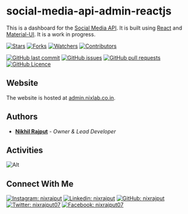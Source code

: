 # social-media-api-admin-reactjs

This is a dashboard for the [Social Media API](https://api.nixlab.co.in). It is built using [React](https://reactjs.org) and [Material-UI](https://material-ui.com). It is a work in progress.

[![Stars](https://img.shields.io/github/stars/nixrajput/social-media-api-admin-reactjs?label=Stars)][repo]
[![Forks](https://img.shields.io/github/forks/nixrajput/social-media-api-admin-reactjs?label=Forks)][repo]
[![Watchers](https://img.shields.io/github/watchers/nixrajput/social-media-api-admin-reactjs?label=Watchers)][repo]
[![Contributors](https://img.shields.io/github/contributors/nixrajput/social-media-api-admin-reactjs?label=Contributors)][repo]

[![GitHub last commit](https://img.shields.io/github/last-commit/nixrajput/social-media-api-admin-reactjs?label=Last+Commit)][repo]
[![GitHub issues](https://img.shields.io/github/issues/nixrajput/social-media-api-admin-reactjs?label=Issues)][issues]
[![GitHub pull requests](https://img.shields.io/github/issues-pr/nixrajput/social-media-api-admin-reactjs?label=Pull+Requests)][pulls]
[![GitHub Licence](https://img.shields.io/github/license/nixrajput/social-media-api-admin-reactjs?label=Licence)][license]

## Website

The website is hosted at [admin.nixlab.co.in](https://admin.nixlab.co.in).

## Authors

* **[Nikhil Rajput][portfolio]** - *Owner & Lead Developer*

## Activities

![Alt](https://repobeats.axiom.co/api/embed/f8805b11341450bc954428f96ea79663f9005999.svg "Repobeats analytics image")

## Connect With Me

[![Instagram: nixrajput](https://img.shields.io/badge/nixrajput-141430?logo=Instagram&logoColor=fff)][instagram]
[![Linkedin: nixrajput](https://img.shields.io/badge/nixrajput-141430?logo=Linkedin&logoColor=fff)][linkedin]
[![GitHub: nixrajput](https://img.shields.io/badge/nixrajput-141430?logo=Github&logoColor=fff)][github]
[![Twitter: nixrajput07](https://img.shields.io/badge/nixrajput07-141430?logo=Twitter&logoColor=fff)][twitter]
[![Facebook: nixrajput07](https://img.shields.io/badge/nixrajput07-141430?logo=Facebook&logoColor=fff)][facebook]

[github]: https://github.com/nixrajput
[facebook]: https://facebook.com/nixrajput07
[twitter]: https://twitter.com/nixrajput07
[instagram]: https://instagram.com/nixrajput
[linkedin]: https://linkedin.com/in/nixrajput
[portfolio]: https://nixrajput.nixlab.co.in
[repo]: https://github.com/nixrajput/social-media-api-admin-reactjs
[issues]: https://github.com/nixrajput/social-media-api-admin-reactjs/issues
[pulls]: https://github.com/nixrajput/social-media-api-admin-reactjs/pulls
[license]: https://github.com/nixrajput/social-media-api-admin-reactjs/blob/master/LICENSE.md